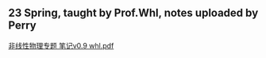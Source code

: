 ## 23 Spring, taught by Prof.Whl, notes uploaded by Perry

[非线性物理专题 笔记v0.9 whl.pdf](https://ghproxy.wjsphy.top/https://raw.githubusercontent.com/StephenQSstarThomas/Lecture-Notes/main/非线性物理专题/非线性物理专题%20笔记v0.9%20whl.pdf)
